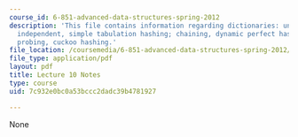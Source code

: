 ```yaml
---
course_id: 6-851-advanced-data-structures-spring-2012
description: 'This file contains information regarding dictionaries: universal, k-wise
  independent, simple tabulation hashing; chaining, dynamic perfect hashing, linear
  probing, cuckoo hashing.'
file_location: /coursemedia/6-851-advanced-data-structures-spring-2012/7c932e0bc0a53bccc2dadc39b4781927_MIT6_851S12_Lec10.pdf
file_type: application/pdf
layout: pdf
title: Lecture 10 Notes
type: course
uid: 7c932e0bc0a53bccc2dadc39b4781927

---
```

None